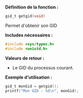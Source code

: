 **Définition de la fonction :**
```c
gid_t getgid(void)
```

Permet d'obtenir son GID

**Includes nécessaires :** 
```c
#include <sys/types.h>
#include <unistd.h>
```

**Valeurs de retour :**
- Le GID du processus courant.

**Exemple d'utilisation :**
```c
gid_t monGid = getgid();
printf("Mon GID : %d\n", monGid);
```

